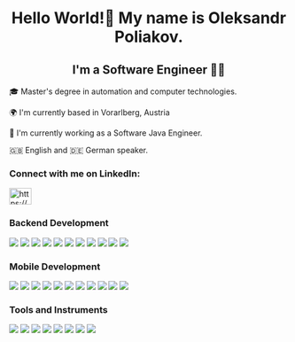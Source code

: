 
<h1 align="center"> Hello World!👋 My name is Oleksandr Poliakov.</h1>

<h2 align="center">I'm a Software Engineer 👨‍💻</h2>

<p> </p>
<p> 🎓 Master's degree in automation and computer technologies.
<p> 🌍 I'm currently based in Vorarlberg, Austria
<p> 🚀 I'm currently working as a Software Java Engineer.
<p> 🇬🇧 English and 🇩🇪 German speaker.

<h3 align="left">Connect with me on LinkedIn:</h3>
<p align="left">
  <a href="https://www.linkedin.com/in/alex-poliakov96/" target="blank"><img align="center" src="https://raw.githubusercontent.com/rahuldkjain/github-profile-readme-generator/master/src/images/icons/Social/linked-in-alt.svg" alt="https://www.linkedin.com/in/alex-poliakov96/" height="30" width="40" /></a>
</p>

<h3> Backend Development </h3>
<p>
  <img src="https://img.shields.io/badge/JAVA-00BFFF?style=for-the-badge&logo=CoffeeScript&logoColor=white"/> 
  <img src="https://img.shields.io/badge/Spring-4682B4?style=for-the-badge&logo=Spring&logoColor=white"/> 
  <img src="https://img.shields.io/badge/Mysql-00BFFF?style=for-the-badge&logo=MySql&logoColor=white"/> 
  <img src="https://img.shields.io/badge/Postgresql-4682B4?style=for-the-badge&logo=postgreSQL&logoColor=white"/> 
  <img src="https://img.shields.io/badge/Hibernate-00BFFF?style=for-the-badge&logo=Hibernate&logoColor=white"/> 
  <img src="https://img.shields.io/badge/JDBC-4682B4?style=for-the-badge"/>
  <img src="https://img.shields.io/badge/JUNIT-00BFFF?style=for-the-badge"/>
  <img src="https://img.shields.io/badge/HTTP SERVLETS-4682B4?style=for-the-badge" /> 
  <img src="https://img.shields.io/badge/Gradle-00BFFF?style=for-the-badge&logo=Gradle&logoColor=white"" /> 
  <img src="https://img.shields.io/badge/Apache Maven-4682B4?style=for-the-badge&logo=Apache Maven&logoColor=white"" /> 
  <img src="https://img.shields.io/badge/JPA-00BFFF?style=for-the-badge"/> 
</p>
  
<h3> Mobile Development </h3>
<p> 
<img src="https://img.shields.io/badge/Swift-00BFFF?style=for-the-badge&logo=Swift&logoColor=white"/>
<img src="https://img.shields.io/badge/SwiftUI-4682B4?style=for-the-badge"/>
<img src="https://img.shields.io/badge/Objective C-00BFFF?style=for-the-badge"/>
<img src="https://img.shields.io/badge/UIKit-4682B4?style=for-the-badge"/>
<img src="https://img.shields.io/badge/Combine-00BFFF?style=for-the-badge"/>
<img src="https://img.shields.io/badge/Core Data-4682B4?style=for-the-badge"/>
<img src="https://img.shields.io/badge/REST API-00BFFF?style=for-the-badge"/>
<img src="https://img.shields.io/badge/MVP-4682B4?style=for-the-badge"/>
<img src="https://img.shields.io/badge/MVVM-00BFFF?style=for-the-badge"/>
<img src="https://img.shields.io/badge/CocoaPods-4682B4?style=for-the-badge"/>
<img src="https://img.shields.io/badge/SOLID-00BFFF?style=for-the-badge"/>
</p>

<h3> Tools and Instruments </h3>
<p> 
  <img src="https://img.shields.io/badge/Git-00BFFF?style=for-the-badge&logo=Git&logoColor=white"/>
  <img src="https://img.shields.io/badge/Jenkins-4682B4?style=for-the-badge&logo=Jenkins&logoColor=white"/>
  <img src="https://img.shields.io/badge/Docker-00BFFF?style=for-the-badge&logo=Docker&logoColor=white"/> 
  <img src="https://img.shields.io/badge/Charles-4682B4?style=for-the-badge"/>
  <img src="https://img.shields.io/badge/Postman-00BFFF?style=for-the-badge&logo=Postman&logoColor=white"/>
  <img src="https://img.shields.io/badge/Jira-4682B4?style=for-the-badge&logo=Jira&logoColor=white"/>
  <img src="https://img.shields.io/badge/Scrum-00BFFF?style=for-the-badge&logo=Scrum&logoColor=white"/>
  <img src="https://img.shields.io/badge/Figma-4682B4?style=for-the-badge&logo=Figma&logoColor=white"/>
</p>

